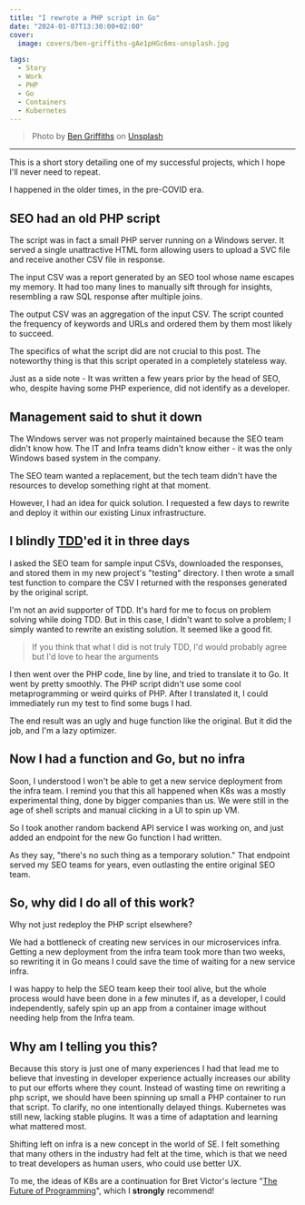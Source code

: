 ```yaml
---
title: "I rewrote a PHP script in Go"
date: "2024-01-07T13:30:00+02:00"
cover:
  image: covers/ben-griffiths-gAe1pHGc6ms-unsplash.jpg

tags:
  - Story
  - Work
  - PHP
  - Go
  - Containers
  - Kubernetes
---
```


> Photo by
> [Ben Griffiths](https://unsplash.com/@benofthenorth?utm_content=creditCopyText&utm_medium=referral&utm_source=unsplash)
> on
> [Unsplash](https://unsplash.com/photos/blue-elephant-plush-toy-on-black-laptop-computer-gAe1pHGc6ms?utm_content=creditCopyText&utm_medium=referral&utm_source=unsplash)

---

This is a short story detailing one of my successful projects,
which I hope I'll never need to repeat.

I happened in the older times, in the pre-COVID era.

## SEO had an old PHP script

The script was in fact a small PHP server running on a Windows server. It served
a single unattractive HTML form allowing users to upload a SVC file and receive
another CSV file in response.

The input CSV was a report generated by an SEO tool whose name escapes my memory.
It had too many lines to manually sift through for insights, resembling
a raw SQL response after multiple joins.

The output CSV was an aggregation of the input CSV. The script counted the
frequency of keywords and URLs and ordered them by them most likely to succeed.

The specifics of what the script did are not crucial to this post.
The noteworthy thing is that this script operated in a completely stateless
way.

Just as a side note - It was written a few years prior by the head of SEO,
who, despite having some PHP experience, did not identify as a developer.

## Management said to shut it down

The Windows server was not properly maintained because the SEO team didn't know
how. The IT and Infra teams didn't know either - it was the only Windows based
system in the company.

The SEO team wanted a replacement, but the tech team didn't have the resources to
develop something right at that moment.

However, I had an idea for quick solution.
I requested a few days to rewrite and deploy it within our existing Linux
infrastructure.

## I blindly [TDD](https://en.wikipedia.org/wiki/Test-driven_development)'ed it in three days

I asked the SEO team for sample input CSVs, downloaded the responses, and stored
them in my new project's "testing" directory.
I then wrote a small test function to compare the CSV I returned with the
responses generated by the original script.

I'm not an avid supporter of TDD. It's hard for me to focus on problem solving
while doing TDD. But in this case, I didn't want to solve a problem;
I simply wanted to rewrite an existing solution. It seemed like a good fit.

> If you think that what I did is not truly TDD, I'd would probably agree
> but I'd love to hear the arguments

I then went over the PHP code, line by line, and tried to translate it to Go.
It went by pretty smoothly. The PHP script didn't use some cool metaprogramming
or weird quirks of PHP. After I translated it, I could immediately run my test
to find some bugs I had.

The end result was an ugly and huge function like the original. But it did the
job, and I'm a lazy optimizer.

## Now I had a function and Go, but no infra

Soon, I understood I won't be able to get a new service deployment from
the infra team. I remind you that this all happened when K8s was a mostly
experimental thing, done by bigger companies than us. We were still in the age
of shell scripts and manual clicking in a UI to spin up VM.

So I took another random backend API service I was working on, and just added
an endpoint for the new Go function I had written.

As they say, "there's no such thing as a temporary solution." That endpoint 
served my SEO teams for years, even outlasting the entire original SEO team. 

## So, why did I do all of this work?

Why not just redeploy the PHP script elsewhere?

We had a bottleneck of creating new services in our microservices infra.
Getting a new deployment from the infra team took more than two weeks,
so rewriting it in Go means I could save the time of waiting for a new service
infra.

I was happy to help the SEO team keep their tool alive, but the whole process
would have been done in a few minutes if, as a developer, I could independently,
safely spin up an app from a container image without needing help from the 
Infra team.

## Why am I telling you this?

Because this story is just one of many experiences I had that lead me to
believe that investing in developer experience actually increases our ability
to put our efforts where they count. Instead of wasting time on rewriting
a php script, we should have been spinning up small a PHP container to run that
script.
To clarify, no one intentionally delayed things. Kubernetes was still new, 
lacking stable plugins. 
It was a time of adaptation and learning what mattered most.

Shifting left on infra is a new concept in the world of SE. I felt
something that many others in the industry had felt at the time, which is 
that we need to treat developers as human users, who could use better UX.

To me, the ideas of K8s are a continuation for Bret Victor's lecture
"[The Future of Programming](https://www.youtube.com/watch?v=8pTEmbeENF4)",
which I **strongly** recommend!
